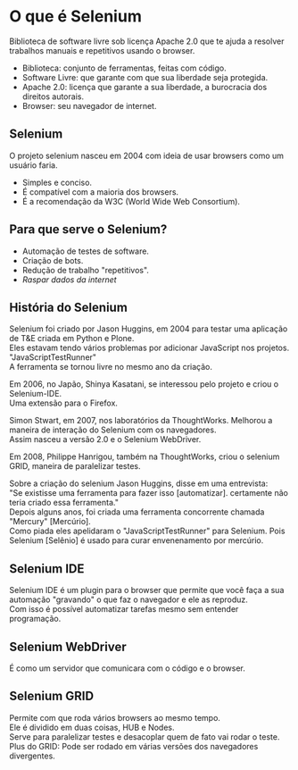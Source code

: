 # O que é Selenium

Biblioteca de software livre sob licença Apache 2.0 que te ajuda a resolver trabalhos manuais e repetitivos usando o browser.  

- Biblioteca: conjunto de ferramentas, feitas com código.  
- Software Livre: que garante com que sua liberdade seja protegida.  
- Apache 2.0: licença que garante a sua liberdade, a burocracia dos direitos autorais.  
- Browser: seu navegador de internet.  


## Selenium

O projeto selenium nasceu em 2004 com ideia de usar browsers como um usuário faria.  

- Simples e conciso.  
- É compatível com a maioria dos browsers.  
- É a recomendação da W3C (World Wide Web Consortium).  


## Para que serve o Selenium?

- Automação de testes de software.  
- Criação de bots.  
- Redução de trabalho "repetitivos".  
- *Raspar dados da internet*  


## História do Selenium

Selenium foi criado por Jason Huggins, em 2004 para testar uma aplicação de T&E criada em Python e Plone.  
Eles estavam tendo vários problemas por adicionar JavaScript nos projetos.  
"JavaScriptTestRunner"  
A ferramenta se tornou livre no mesmo ano da criação.  

Em 2006, no Japão, Shinya Kasatani, se interessou pelo projeto e criou o Selenium-IDE.  
Uma extensão para o Firefox.  

Simon Stwart, em 2007, nos laboratórios da ThoughtWorks. Melhorou a maneira de interação do Selenium com os navegadores.  
Assim nasceu a versão 2.0 e o Selenium WebDriver.  

Em 2008, Philippe Hanrigou, também na ThoughtWorks, criou o selenium GRID, maneira de paralelizar testes.  

Sobre a criação do selenium Jason Huggins, disse em uma entrevista:  
"Se existisse uma ferramenta para fazer isso [automatizar]. certamente não teria criado essa ferramenta."  
Depois alguns anos, foi criada uma ferramenta concorrente chamada "Mercury" [Mercúrio].  
Como piada eles apelidaram o "JavaScriptTestRunner" para Selenium. Pois Selenium [Selênio] é usado para curar envenenamento por mercúrio.  


## Selenium IDE

Selenium IDE é um plugin para o browser que permite que você faça a sua automação "gravando" o que faz o navegador e ele as reproduz.  
Com isso é possível automatizar tarefas mesmo sem entender programação.  


## Selenium WebDriver

É como um servidor que comunicara com o código e o browser.  


## Selenium GRID

Permite com que roda vários browsers ao mesmo tempo.  
Ele é dividido em duas coisas, HUB e Nodes.  
Serve para paralelizar testes e desacoplar quem de fato vai rodar o teste.  
Plus do GRID: Pode ser rodado em várias versões dos navegadores divergentes.  
